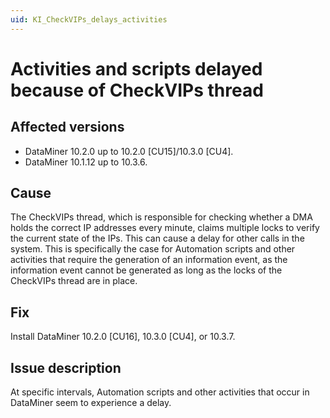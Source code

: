```yaml
---
uid: KI_CheckVIPs_delays_activities
---
```


# Activities and scripts delayed because of CheckVIPs thread

## Affected versions

- DataMiner 10.2.0 up to 10.2.0 [CU15]/10.3.0 [CU4].
- DataMiner 10.1.12 up to 10.3.6.

## Cause

The CheckVIPs thread, which is responsible for checking whether a DMA holds the correct IP addresses every minute, claims multiple locks to verify the current state of the IPs. This can cause a delay for other calls in the system. This is specifically the case for Automation scripts and other activities that require the generation of an information event, as the information event cannot be generated as long as the locks of the CheckVIPs thread are in place.

## Fix

Install DataMiner 10.2.0 [CU16], 10.3.0 [CU4], or 10.3.7.

## Issue description

At specific intervals, Automation scripts and other activities that occur in DataMiner seem to experience a delay.

